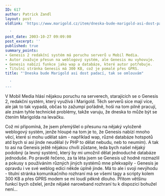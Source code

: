 ```yaml
---
ID: 617
author: Patrick Zandl
layout: post
oldlink: 'https://www.marigold.cz/item/dneska-bude-marigold-asi-dost-padaci-tak-se-omlouvam

  '
post_date: 2003-10-27 09:09:00
post_excerpt: ''
published: true
summary_points:
- Genesis 2 redakční systém má poruchu serverů u Mobil Media.
- Autor zvažuje přesun na weblogový systém, ale Genesis mu vyhovuje.
- Genesis nabízí funkce jako wap a databáze, které autor potřebuje.
- Titulní stránka Genesis má 300 KB, což je pomalé přes GPRS.
title: "'Dneska bude Marigold asi dost padací, tak se omlouvám"

  '
---
```


<p>
V Mobil Media hlásí nějakou poruchu na serverech, starajících se o Genesis 2, redakční systém, který využívá i Marigold. Těch serverů sice mají více, ale jak to tak vypadá, občas to zažumpí pořádně, hoši na tom pilně pracují, ale znám tyhle technické problémy, takže varuju, že dneska to může být se čtením Marigolda na levačku. </p>

<p>
Což mi připomíná, že jsem přemýšlel o přesunu na nějaký vyloženě weblogový systém, jenže hloupé na tom je to, že Genesis nabízí mnoho věcí, které si mohu udělat sám - například wap, různé databáze hotspotů atd bych si asi jinde neudělal (v PHP to dělat nebudu, neb to neumím). A tak to asi na Genesis ještě nějakou chvíli zůstane, leda bych našel nějaký podobný (a levný systém), který by mi umožnil dělat jednoduché databáze jednoduše. Po pravdě řečeno, za ta léta jsem se Genesis už hodně rozmazlil a pokusy s používáním různých jiných systémů mne překvapily - Genesis je opravdu i ve své weblog edici někde úplně jinde. Má to ale i svoji nevýhodu - titulní stránka komunikačního rozhraní má se všemi tagy a scripty kolem 300 KB a přes GPRS modem se mi loudí pěkně dlouho. Přitom většinu funkcí bych oželel, jenže nějaké narowband rozhraní tu k dispozici bohužel není...</p>